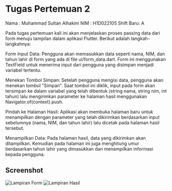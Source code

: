 # Tugas Pertemuan 2

Nama : Muhammad Sultan Alhakim
NIM : H1D022105
Shift Baru: A


Pada tugas pertemuan kali ini akan menjelaskan proses passing data dari form menuju tampilan dalam aplikasi Flutter. Berikut adalah langkah-langkahnya:

Form Input Data:
Pengguna akan memasukkan data seperti nama, NIM, dan tahun lahir di form yang ada di file ui/form_data.dart. Form ini menggunakan TextField untuk menerima input dari pengguna yang disimpan menjadi variabel tertentu.

Menekan Tombol Simpan:
Setelah pengguna mengisi data, pengguna akan menekan tombol "Simpan". Saat tombol ini diklik, input pada form akan tersimpan ke dalam variabel yang telah dibentuk (string nama, string nim, int tahun) lalu mengirimkan parameter ke halaman hasil menggunakan Navigator.of(context).push.

Pindah ke Halaman Hasil:
Aplikasi akan membuka halaman baru untuk menampilkan dengan parameter yang telah dikirimkan berdasarkan input sebelumnya (nama, NIM, dan tahun lahir) lalu dicetak pada halaman hasil tersebut.

Menampilkan Data:
Pada halaman hasil, data yang dikirimkan akan ditampilkan. Kemudian pada halaman ini juga menghitung umur berdasarkan tahun lahir yang dimasukkan dan menampilkan informasi kepada pengguna.

## Screenshot
![Lampiran Form](https://github.com/user-attachments/assets/ce0c1c4e-07d5-48eb-88b5-94f732c74430)
![Lampiran Hasil](https://github.com/user-attachments/assets/18fcfaf7-e796-4919-9ea6-de4a344fbfba)
